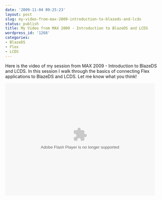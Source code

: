 ```yaml
---
date: '2009-11-04 09:25:23'
layout: post
slug: my-video-from-max-2009-introduction-to-blazeds-and-lcds
status: publish
title: My Video from MAX 2009 - Introduction to BlazeDS and LCDS
wordpress_id: '1268'
categories:
- BlazeDS
- Flex
- LCDS
---
```


Here is the video of my session from MAX 2009 - Introduction to BlazeDS and LCDS.  In this session I walk through the basics of connecting Flex applications to BlazeDS and LCDS.  Let me know what you think!

<object width='480' height='360'><param name='movie' value='http://max.adobe.com/video/AdobeMaxPlayer.swf'><param name='flashvars' value='start=0&xml=http%3A//2009.max.adobe.com/video/xml/26.xml&twitterHash=adobemax26&longID=38f90275-4f7f-4c9e-9456-a87ae4428a8a&mode=blogAudioAndSlides&shareURL=http://2009.max.adobe.com/online/session/'></param><param name='allowFullScreen' value='true'></param><param name='allowscriptaccess' value='always'></param><embed src='http://max.adobe.com/video/AdobeMaxPlayer.swf' type='application/x-shockwave-flash' allowscriptaccess='always' allowfullscreen='true' flashvars='start=0&xml=http%3A//2009.max.adobe.com/video/xml/26.xml&twitterHash=adobemax26&longID=38f90275-4f7f-4c9e-9456-a87ae4428a8a&mode=blogAudioAndSlides&shareURL=http://2009.max.adobe.com/online/session/' width='480' height='360'></embed></object>
